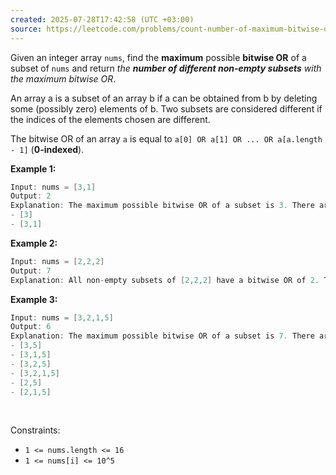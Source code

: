 ```yaml
---
created: 2025-07-28T17:42:58 (UTC +03:00)
source: https://leetcode.com/problems/count-number-of-maximum-bitwise-or-subsets/description/?envType=daily-question&envId=2025-07-28
---
```

Given an integer array `nums`, find the **maximum** possible **bitwise OR** of a subset of `nums` and return *the **number of different non-empty subsets** with the maximum bitwise OR*.

An array a is a subset of an array b if a can be obtained from b by deleting some (possibly zero) elements of b. Two subsets are considered different if the indices of the elements chosen are different.

The bitwise OR of an array `a` is equal to `a[0] OR a[1] OR ... OR a[a.length - 1]` (**0-indexed**).


**Example 1:**

``` Java
Input: nums = [3,1]
Output: 2
Explanation: The maximum possible bitwise OR of a subset is 3. There are 2 subsets with a bitwise OR of 3:
- [3]
- [3,1]
```


**Example 2:**

``` Java
Input: nums = [2,2,2]
Output: 7
Explanation: All non-empty subsets of [2,2,2] have a bitwise OR of 2. There are 23 - 1 = 7 total subsets.
```


**Example 3:**

``` Java
Input: nums = [3,2,1,5]
Output: 6
Explanation: The maximum possible bitwise OR of a subset is 7. There are 6 subsets with a bitwise OR of 7:
- [3,5]
- [3,1,5]
- [3,2,5]
- [3,2,1,5]
- [2,5]
- [2,1,5]
```
 

Constraints:

 * `1 <= nums.length <= 16`
 * `1 <= nums[i] <= 10^5`
